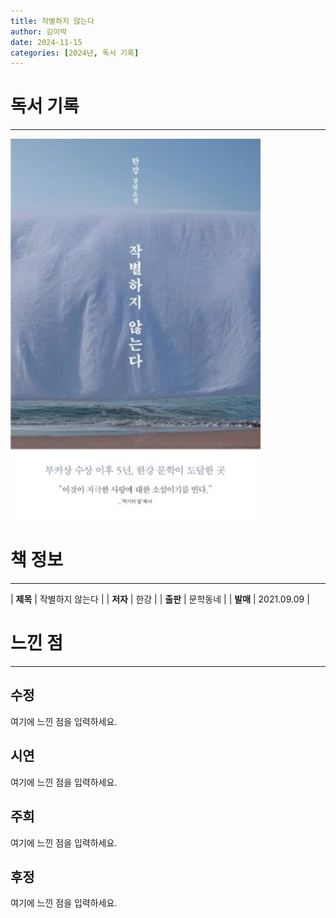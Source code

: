 ```yaml
---
title: 작별하지 않는다
author: 김이박
date: 2024-11-15
categories: [2024년, 독서 기록]
---
```


# **독서 기록**
---
![책 이미지](../assets/img/cover/book-004.jpg)

# **책 정보**
---

| **제목** | 작별하지 않는다  |
| **저자** | 한강    |
| **출판** | 문학동네   |
| **발매** | 2021.09.09   |

# **느낀 점**
---
## **수정**
여기에 느낀 점을 입력하세요.

## **시연**  
여기에 느낀 점을 입력하세요.

## **주희**  
여기에 느낀 점을 입력하세요.

## **후정**  
여기에 느낀 점을 입력하세요.
